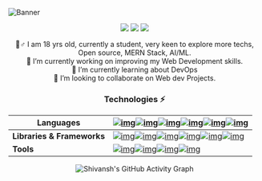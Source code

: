 ![Banner](https://user-images.githubusercontent.com/87603425/141933741-7c8d48f4-3099-4f2e-bc52-10b49f3f42a3.png)
<div align="center">
  
  <a href="https://twitter.com/_shivansh_13"><img src="https://img.shields.io/static/v1?label=%20&message=Shivansh Yadav&color=blue&style=for-the-badge&logo=twitter&logoColor=white"></a>
  <img src="https://img.shields.io/badge/-yadavshivansh@gmail.com-c14438?style=for-the-badge&logo=Gmail&logoColor=white&link=mailto:yadavshivansh@gmail.com">
  <a href="https://www.youtube.com/channel/UC6r3Wrw3rT7roWDnYdPrbyQ"><img src="https://img.shields.io/badge/-BaconHairCode-darkred?style=for-the-badge&logo=youtube&logoColor=white&link=https://www.youtube.com/channel/UC6r3Wrw3rT7roWDnYdPrbyQ"></a>
  
  🙋‍‍♂️ I am 18 yrs old, currently a student, very keen to explore more techs, Open source, MERN Stack, AI/ML.<br>
  🔭 I’m currently working on improving my Web Development skills.<br>
  🌱 I’m currently learning about DevOps<br>
  👬‍ I’m looking to collaborate on Web dev Projects.<br>
<!--   🤔 I’m looking for help with ...<br> -->
<!--   💬 Ask me about ...<br>
  📫 How to reach me: ...<br>
  😄 Pronouns: ...<br>
  ⚡ Fun fact: ...<br> -->

### Technologies ⚡
  
  | Languages                  | [![img](https://img.shields.io/badge/-java-E34A86?style=for-the-badge&logo=java)](https://www.java.com/en/)[![img](https://img.shields.io/badge/-Python-yellow?style=for-the-badge&logo=Python&logoColor=white)](https://www.python.org/)[![img](https://img.shields.io/badge/-HTML5-E34F26?style=for-the-badge&logo=html5&logoColor=white)](https://html.com/)[![img](https://img.shields.io/badge/-CSS3-1572B6?style=for-the-badge&logo=css3)](https://www.w3schools.com/css/)[![img](https://img.shields.io/badge/-JavaScript-yellow?style=for-the-badge&logo=javascript&logoColor=white)](https://www.javascript.com/)[![img](https://img.shields.io/badge/-MYSQL-563D7C?style=for-the-badge&logo=mysql&color=blue&logoColor=white)](https://www.mysql.com/) |
| -------------------------- | ------------------------------------------------------------ |
| **Libraries & Frameworks** | [![img](https://img.shields.io/badge/-React-563D7C?style=for-the-badge&logo=React&color=blueviolet&logoColor=white)](https://reactjs.org/)[![img](https://img.shields.io/badge/-Bootstrap-563D7C?style=for-the-badge&logo=bootstrap&logoColor=white)](https://getbootstrap.com/)[![img](https://img.shields.io/badge/-Nodejs-563D7C?style=for-the-badge&logo=Node.js&color=brightgreen&logoColor=white)](https://nodejs.dev/)[![img](https://img.shields.io/badge/-Django-563D7C?style=for-the-badge&logo=Django&color=green&logoColor=white)](https://www.djangoproject.com/)[![img](https://img.shields.io/badge/-Firebase-563D7C?style=for-the-badge&logo=Firebase&color=orange&logoColor=white)](https://firebase.google.com/)[![img](https://img.shields.io/badge/-Express-563D7C?style=for-the-badge&logo=Express&color=black&logoColor=white)](https://expressjs.com/) |
| **Tools**                  | [![img](https://img.shields.io/badge/-Github_Pages-563D7C?style=for-the-badge&logo=github&color=blue&logoColor=white)](https://pages.github.com/)[![img](https://img.shields.io/badge/Heroku%20-%23430098.svg?logo=heroku&style=for-the-badge&logoColor=white)](https://www.heroku.com/)[![img](https://img.shields.io/badge/-Git-red?style=for-the-badge&logo=git&logoColor=white)](https://git-scm.com/)[![img](https://img.shields.io/badge/-MongoDB-006400?style=for-the-badge&logo=mongodb&logoColor=white)](https://www.mongodb.com/) |
  
  
  ![Shivansh's GitHub Activity Graph](https://activity-graph.herokuapp.com/graph?username=shivansh-yadav13&theme=react-dark)
</div>

<!--   | Experiences 🙌 |
  | :---: |
  | [MLH Local Hack Day - Learn](https://localhackday.mlh.io/) |
  | [MLH Agent Hacker](https://devpost.com/software/svds?ref_content=my-projects-tab&ref_feature=my_projects) |
  | [MLH Hack-O-Lantern](https://devpost.com/software/trick-or-treat-game?ref_content=my-projects-tab&ref_feature=my_projects) |
  | [HackNITR 3.0](https://devfolio.co/hacknitr3/dashboard) | -->
    
<!--   | Languages |  Libraries & Frameworks | Tools |
  | :--- | :---: | ---: |
  | [![img](https://img.shields.io/badge/-java-E34A86?style=for-the-badge&logo=java)](https://www.java.com/en/) | [![img](https://img.shields.io/badge/-React-563D7C?style=for-the-badge&logo=React&color=blueviolet&logoColor=white)](https://reactjs.org/) | [![img](https://img.shields.io/badge/-Github_Pages-563D7C?style=for-the-badge&logo=github&color=blue&logoColor=white)](https://pages.github.com/) |
  | [![img](https://img.shields.io/badge/-Python-yellow?style=for-the-badge&logo=Python&logoColor=white)](https://www.python.org/) | [![img](https://img.shields.io/badge/-Bootstrap-563D7C?style=for-the-badge&logo=bootstrap&logoColor=white)](https://getbootstrap.com/) | [![img](https://img.shields.io/badge/Heroku%20-%23430098.svg?logo=heroku&style=for-the-badge&logoColor=white)](https://www.heroku.com/) |
  | [![img](https://img.shields.io/badge/-HTML5-E34F26?style=for-the-badge&logo=html5&logoColor=white)](https://html.com/) | [![img](https://img.shields.io/badge/-Nodejs-563D7C?style=for-the-badge&logo=Node.js&color=brightgreen&logoColor=white)](https://nodejs.dev/) | [![img](https://img.shields.io/badge/-Git-red?style=for-the-badge&logo=git&logoColor=white)](https://git-scm.com/) |
  | [![img](https://img.shields.io/badge/-CSS3-1572B6?style=for-the-badge&logo=css3)](https://www.w3schools.com/css/) | [![img](https://img.shields.io/badge/-Django-563D7C?style=for-the-badge&logo=Django&color=green&logoColor=white)](https://www.djangoproject.com/) |
  | [![img](https://img.shields.io/badge/-JavaScript-yellow?style=for-the-badge&logo=javascript&logoColor=white)](https://www.javascript.com/) | [![img](https://img.shields.io/badge/-Firebase-563D7C?style=for-the-badge&logo=Firebase&color=orange&logoColor=white)](https://firebase.google.com/) |
  | [![img](https://img.shields.io/badge/-MYSQL-563D7C?style=for-the-badge&logo=mysql&color=blue&logoColor=white)](https://www.mysql.com/) | -->
  
<!--   </div>
  <div style="display: flex;">
  <img src="https://github-readme-stats.vercel.app/api?username=shivansh-yadav13&show_icons=true&locale=en&theme=tokyonight" alt="shivansh-yadav13" />
  <img src="https://github-readme-stats.vercel.app/api/top-langs?username=shivansh-yadav13&show_icons=true&locale=en&layout=compact&theme=tokyonight" alt="shivansh-yadav13" />
  </div>
   -->

</div>
